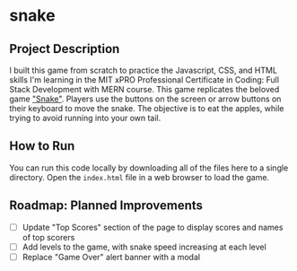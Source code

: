 # snake

## Project Description
I built this game from scratch to practice the Javascript, CSS, and HTML skills I'm learning in the MIT xPRO Professional Certificate in Coding: Full Stack Development with MERN course. 
This game replicates the beloved game ["Snake"](https://en.wikipedia.org/wiki/Snake_(video_game_genre)).
Players use the buttons on the screen or arrow buttons on their keyboard to move the snake. The objective is to eat the apples, while trying to avoid running into your own tail.

## How to Run
You can run this code locally by downloading all of the files here to a single directory. Open the `index.html` file in a web browser to load the game.

## Roadmap: Planned Improvements
- [ ] Update "Top Scores" section of the page to display scores and names of top scorers
- [ ] Add levels to the game, with snake speed increasing at each level
- [ ] Replace "Game Over" alert banner with a modal
